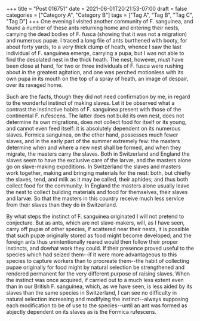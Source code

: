 +++
title = "Post 016751"
date = 2021-06-01T20:21:53-07:00
draft = false
categories = ["Category A", "Category B"]
tags = ["Tag A", "Tag B", "Tag C", "Tag D"]
+++
One evening I visited another community of F. sanguinea, and found a number of these ants returning home and entering their nests, carrying the dead bodies of F. fusca (showing that it was not a migration) and numerous pupæ. I traced a long file of ants burthened with booty, for about forty yards, to a very thick clump of heath, whence I saw the last individual of F. sanguinea emerge, carrying a pupa; but I was not able to find the desolated nest in the thick heath. The nest, however, must have been close at hand, for two or three individuals of F. fusca were rushing about in the greatest agitation, and one was perched motionless with its own pupa in its mouth on the top of a spray of heath, an image of despair, over its ravaged home.

Such are the facts, though they did not need confirmation by me, in regard to the wonderful instinct of making slaves. Let it be observed what a contrast the instinctive habits of F. sanguinea present with those of the continental F. rufescens. The latter does not build its own nest, does not determine its own migrations, does not collect food for itself or its young, and cannot even feed itself: it is absolutely dependent on its numerous slaves. Formica sanguinea, on the other hand, possesses much fewer slaves, and in the early part of the summer extremely few: the masters determine when and where a new nest shall be formed, and when they migrate, the masters carry the slaves. Both in Switzerland and England the slaves seem to have the exclusive care of the larvæ, and the masters alone go on slave-making expeditions. In Switzerland the slaves and masters work together, making and bringing materials for the nest: both, but chiefly the slaves, tend, and milk as it may be called, their aphides; and thus both collect food for the community. In England the masters alone usually leave the nest to collect building materials and food for themselves, their slaves and larvæ. So that the masters in this country receive much less service from their slaves than they do in Switzerland.

By what steps the instinct of F. sanguinea originated I will not pretend to conjecture. But as ants, which are not slave-makers, will, as I have seen, carry off pupæ of other species, if scattered near their nests, it is possible that such pupæ originally stored as food might become developed; and the foreign ants thus unintentionally reared would then follow their proper instincts, and dowhat work they could. If their presence proved useful to the species which had seized them--if it were more advantageous to this species to capture workers than to procreate them--the habit of collecting pupae originally for food might by natural selection be strengthened and rendered permanent for the very different purpose of raising slaves. When the instinct was once acquired, if carried out to a much less extent even than in our British F. sanguinea, which, as we have seen, is less aided by its slaves than the same species in Switzerland, I can see no difficulty in natural selection increasing and modifying the instinct--always supposing each modification to be of use to the species--until an ant was formed as abjectly dependent on its slaves as is the Formica rufescens.

